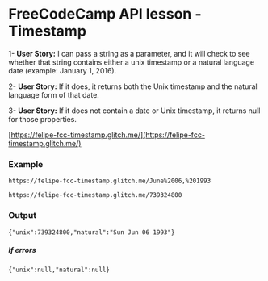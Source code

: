 FreeCodeCamp API lesson - Timestamp
==========================

1- <b>User Story:</b> I can pass a string as a parameter, and it will check to see whether that string contains either a unix timestamp or a natural language date (example: January 1, 2016).

2- <b>User Story:</b> If it does, it returns both the Unix timestamp and the natural language form of that date.

3- <b>User Story:</b> If it does not contain a date or Unix timestamp, it returns null for those properties.

[https://felipe-fcc-timestamp.glitch.me/](https://felipe-fcc-timestamp.glitch.me/)

<h3>Example</h3>

`https://felipe-fcc-timestamp.glitch.me/June%2006,%201993`

`https://felipe-fcc-timestamp.glitch.me/739324800`

<h3>Output</h3>

`{"unix":739324800,"natural":"Sun Jun 06 1993"}
`
<h5>If errors</h5>

`{"unix":null,"natural":null}`
